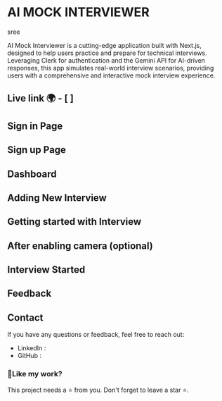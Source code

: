 # AI MOCK INTERVIEWER

sree

AI Mock Interviewer is a cutting-edge application built with Next.js, designed to help users practice and prepare for technical interviews. Leveraging Clerk for authentication and the Gemini API for AI-driven responses, this app simulates real-world interview scenarios, providing users with a comprehensive and interactive mock interview experience.

<h2>Live link 🌍 - [ ]</h2>

## Sign in Page

## Sign up Page

## Dashboard

## Adding New Interview

## Getting started with Interview

## After enabling camera (optional)

## Interview Started

## Feedback

## Contact

If you have any questions or feedback, feel free to reach out:

- LinkedIn :
- GitHub :

<h3>💖Like my work?</h3>
This project needs a ⭐️ from you. Don't forget to leave a star ⭐️.
